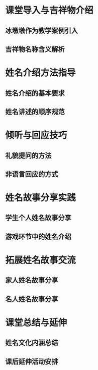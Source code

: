 # 课堂导入与吉祥物介绍
## 冰墩墩作为教学案例引入
## 吉祥物名称含义解析

# 姓名介绍方法指导
## 姓名介绍的基本要求
## 姓名讲述的顺序规范

# 倾听与回应技巧
## 礼貌提问的方法
## 非语言回应的方式

# 姓名故事分享实践
## 学生个人姓名故事分享
## 游戏环节中的姓名介绍

# 拓展姓名故事交流
## 家人姓名故事分享
## 名人姓名故事分享

# 课堂总结与延伸
## 姓名文化内涵总结
## 课后延伸活动安排